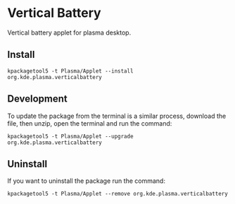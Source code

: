 # Vertical Battery

Vertical battery applet for plasma desktop.

## Install
```
kpackagetool5 -t Plasma/Applet --install org.kde.plasma.verticalbattery
```

## Development
To update the package from the terminal is a similar process, download the file, then unzip, open the terminal and run the command:
```
kpackagetool5 -t Plasma/Applet --upgrade org.kde.plasma.verticalbattery
```

## Uninstall
If you want to uninstall the package run the command:
```
kpackagetool5 -t Plasma/Applet --remove org.kde.plasma.verticalbattery
```
